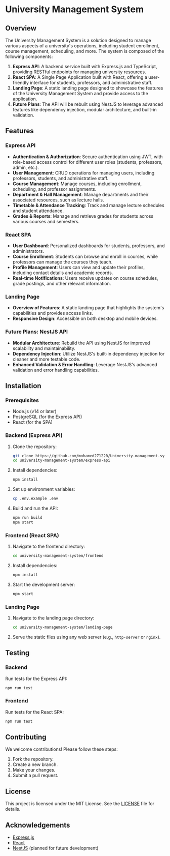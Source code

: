 # University Management System

## Overview

The University Management System is a solution designed to manage various aspects of a university's operations, including student enrollment, course management, scheduling, and more. The system is composed of the following components:

1. **Express API**: A backend service built with Express.js and TypeScript, providing RESTful endpoints for managing university resources.
2. **React SPA**: A Single Page Application built with React, offering a user-friendly interface for students, professors, and administrative staff.
3. **Landing Page**: A static landing page designed to showcase the features of the University Management System and provide access to the application.
4. **Future Plans**: The API will be rebuilt using NestJS to leverage advanced features like dependency injection, modular architecture, and built-in validation.

## Features

### Express API

- **Authentication & Authorization**: Secure authentication using JWT, with role-based access control for different user roles (students, professors, admin, etc.).
- **User Management**: CRUD operations for managing users, including professors, students, and administrative staff.
- **Course Management**: Manage courses, including enrollment, scheduling, and professor assignments.
- **Department & Hall Management**: Manage departments and their associated resources, such as lecture halls.
- **Timetable & Attendance Tracking**: Track and manage lecture schedules and student attendance.
- **Grades & Reports**: Manage and retrieve grades for students across various courses and semesters.

### React SPA

- **User Dashboard**: Personalized dashboards for students, professors, and administrators.
- **Course Enrollment**: Students can browse and enroll in courses, while professors can manage the courses they teach.
- **Profile Management**: Users can view and update their profiles, including contact details and academic records.
- **Real-time Notifications**: Users receive updates on course schedules, grade postings, and other relevant information.

### Landing Page

- **Overview of Features**: A static landing page that highlights the system's capabilities and provides access links.
- **Responsive Design**: Accessible on both desktop and mobile devices.

### Future Plans: NestJS API

- **Modular Architecture**: Rebuild the API using NestJS for improved scalability and maintainability.
- **Dependency Injection**: Utilize NestJS's built-in dependency injection for cleaner and more testable code.
- **Enhanced Validation & Error Handling**: Leverage NestJS's advanced validation and error handling capabilities.

## Installation

### Prerequisites

- Node.js (v14 or later)
- PostgreSQL (for the Express API)
- React (for the SPA)

### Backend (Express API)

1. Clone the repository:

   ```bash
   git clone https://github.com/mohamed271220/University-management-system
   cd university-management-system/express-api
   ```

2. Install dependencies:

   ```bash
   npm install
   ```

3. Set up environment variables:

   ```bash
   cp .env.example .env
   ```

4. Build and run the API:
   ```bash
   npm run build
   npm start
   ```

### Frontend (React SPA)

1. Navigate to the frontend directory:

   ```bash
   cd university-management-system/frontend
   ```

2. Install dependencies:

   ```bash
   npm install
   ```

3. Start the development server:
   ```bash
   npm start
   ```

### Landing Page

1. Navigate to the landing page directory:

   ```bash
   cd university-management-system/landing-page
   ```

2. Serve the static files using any web server (e.g., `http-server` or `nginx`).

## Testing

### Backend

Run tests for the Express API:

```bash
npm run test
```

### Frontend

Run tests for the React SPA:

```bash
npm run test
```

## Contributing

We welcome contributions! Please follow these steps:

1. Fork the repository.
2. Create a new branch.
3. Make your changes.
4. Submit a pull request.

## License

This project is licensed under the MIT License. See the [LICENSE](LICENSE) file for details.

## Acknowledgements

- [Express.js](https://expressjs.com/)
- [React](https://reactjs.org/)
- [NestJS](https://nestjs.com/) (planned for future development)
